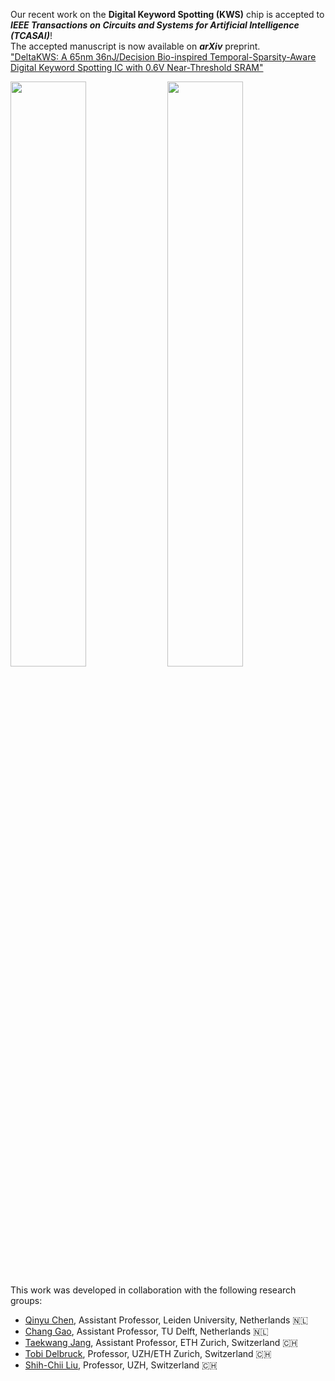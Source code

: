 <!-- <span style="display: block; height: 0.5em;"></span> -->

Our recent work on the <i class="fa-solid fa-microphone-lines fa-xl"></i> <b>Digital Keyword Spotting (KWS)</b> <i class="fa-solid fa-microchip fa-xl"></i> chip is accepted to <br>
<em><b>IEEE Transactions on Circuits and Systems for Artificial Intelligence (TCASAI)</b></em>! <i class="fa-regular fa-face-laugh-squint fa-shake fa-xl"></i><br>
The accepted manuscript is now available on <em><b>arXiv</b></em> preprint. <br>
<a href="https://doi.org/10.48550/arXiv.2405.03905" target="_blank">
"DeltaKWS: A 65nm 36nJ/Decision Bio-inspired Temporal-Sparsity-Aware Digital Keyword Spotting IC with 0.6V Near-Threshold SRAM"
</a>

<img src="{{ site.base_url }}/img/news/2024-05-10_12.59.37.png" width="49%">
<img src="{{ site.base_url }}/img/news/2024-05-10_12.57.31.png" width="49%">

This work was developed in collaboration with the following research groups:

<ul>
    <li>
        <a href = 'https://sites.google.com/view/qinyu/home?authuser=0' target=_blank>Qinyu Chen</a>,
        Assistant Professor,
        Leiden University,
        Netherlands <span class='emoji'>🇳🇱</span>
    </li>
    <li>
        <a href = 'https://www.tudemi.com' target=_blank>Chang Gao</a>,
        Assistant Professor,
        TU Delft,
        Netherlands <span class='emoji'>🇳🇱</span>
    </li>
    <li>
        <a href = 'https://circuit.ee.ethz.ch' target=_blank>Taekwang Jang</a>,
        Assistant Professor,
        ETH Zurich,
        Switzerland <span class='emoji'>🇨🇭</span>
    </li>
    <li>
        <a href = 'https://sensors.ini.ch' target=_blank>Tobi Delbruck</a>,
        Professor,
        UZH/ETH Zurich,
        Switzerland <span class='emoji'>🇨🇭</span>
    </li>
    <li>
        <a href = 'https://sensors.ini.ch' target=_blank>Shih-Chii Liu</a>,
        Professor,
        UZH,
        Switzerland <span class='emoji'>🇨🇭</span>
    </li>
</ul>
